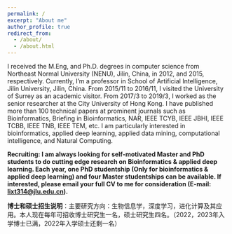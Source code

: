 ```yaml
---
permalink: /
excerpt: "About me"
author_profile: true
redirect_from: 
  - /about/
  - /about.html
---
```


I received the M.Eng, and Ph.D. degrees in computer science from Northeast Normal University (NENU), Jilin, China, in 2012, and 2015, respectively. Currently, I’m a professor in School of Artificial Intelligence, Jilin University, Jilin, China. From 2015/11 to 2016/11, I visited the University of Surrey as an academic visitor. From 2017/3 to 2019/3, I worked as the senior researcher at the City University of Hong Kong. I have published more than 100 technical papers at prominent journals such as Bioinformatics, Briefing in Bioinformatics, NAR, IEEE TCYB, IEEE JBHI, IEEE TCBB, IEEE TNB, IEEE TEM, etc. I am particularly interested in bioinformatics, applied deep learning, applied data mining, computational intelligence, and Natural Computing. 


**Recruiting: I am always looking for self-motivated Master and PhD students to do cutting edge research on Bioinformatics & applied deep learning. Each year, one PhD studentship (Only for bioinformatics & applied deep learning) and four Master studentships can be available. If interested, please email your full CV to me for consideration (E-mail: lixt314@jlu.edu.cn).**

**博士和硕士招生说明**：主要研究方向：生物信息学，深度学习，进化计算及其应用。本人现在每年可招收博士研究生一名，硕士研究生四名。（2022，2023年入学博士已满，2022年入学硕士还剩一名）


<script type="text/javascript" src="//rf.revolvermaps.com/0/0/8.js?i=5krueszsjxy&amp;m=2&amp;c=ff0000&amp;cr1=ffffff&amp;f=arial&amp;l=33" async="async"></script>

